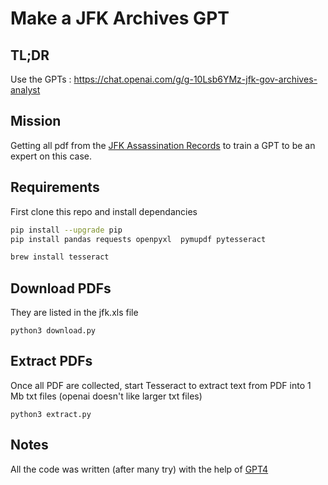 # Make a JFK Archives GPT

## TL;DR

Use the GPTs : <https://chat.openai.com/g/g-10Lsb6YMz-jfk-gov-archives-analyst>

## Mission

Getting all pdf from the [JFK Assassination Records](https://www.archives.gov/research/jfk) to train a GPT to be an expert on this case.

## Requirements

First clone this repo and install dependancies

```sh
pip install --upgrade pip
pip install pandas requests openpyxl  pymupdf pytesseract

brew install tesseract
```

## Download PDFs

They are listed in the jfk.xls file

`python3 download.py`

## Extract PDFs

Once all PDF are collected, start Tesseract to extract text from PDF into 1 Mb txt files (openai doesn't like larger txt files)

`python3 extract.py`

## Notes

All the code was written (after many try) with the help of [GPT4](https://chat.openai.com/)
